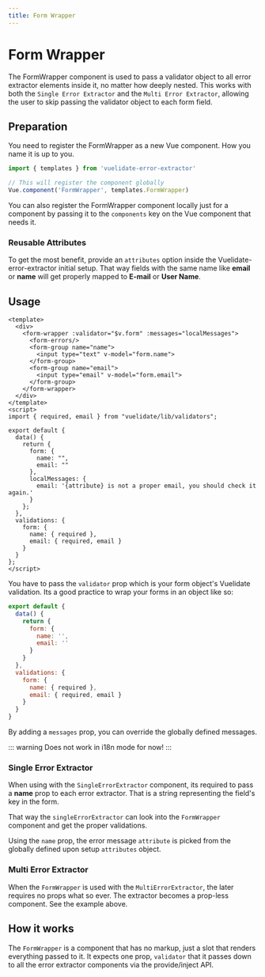```yaml
---
title: Form Wrapper
---
```


# Form Wrapper

The FormWrapper component is used to pass a validator object to all error extractor elements inside it, no matter how deeply nested. 
This works with both the `Single Error Extractor` and the `Multi Error Extractor`, allowing the user to skip passing the validator object to each form field.

## Preparation
You need to register the FormWrapper as a new Vue component. How you name it is up to you.

```js
import { templates } from 'vuelidate-error-extractor'

// This will register the component globally
Vue.component('FormWrapper', templates.FormWrapper)
```
You can also register the FormWrapper component locally just for a component by passing it to the `components` key on the Vue component that needs it.

### Reusable Attributes
To get the most benefit, provide an `attributes` option inside the Vuelidate-error-extractor initial setup.
That way fields with the same name like **email** or **name** will get properly mapped to **E-mail** or **User Name**.

## Usage

```vue
<template>
  <div>
    <form-wrapper :validator="$v.form" :messages="localMessages">
      <form-errors/>
      <form-group name="name">
        <input type="text" v-model="form.name">
      </form-group>
      <form-group name="email">
        <input type="email" v-model="form.email">
      </form-group>
    </form-wrapper>
  </div>
</template>
<script>
import { required, email } from "vuelidate/lib/validators";

export default {
  data() {
    return {
      form: {
        name: "",
        email: ""
      },
      localMessages: {
        email: '{attribute} is not a proper email, you should check it again.'
      }
    };
  },
  validations: {
    form: {
      name: { required },
      email: { required, email }
    }
  }
};
</script>
```

You have to pass the `validator` prop which is your form object's Vuelidate validation. 
Its a good practice to wrap your forms in an object like so:

```js
export default {
  data() {
    return {
      form: {
        name: '',
        email: ''
      }
    }
  },
  validations: {
    form: {
      name: { required },
      email: { required, email }
    }
  }
}
```
By adding a `messages` prop, you can override the globally defined messages. 

::: warning
Does not work in i18n mode for now!
:::

### Single Error Extractor
When using with the `SingleErrorExtractor` component, its required to pass а **name** prop to each error extractor. That is a string representing the field's key in the form.

That way the `singleErrorExtractor` can look into the `FormWrapper` component and get the proper validations.
 
Using the `name` prop, the error message `attribute` is picked from the globally defined upon setup `attributes` object. 

### Multi Error Extractor

When the `FormWrapper` is used with the `MultiErrorExtractor`, the later requires no props what so ever. The extractor becomes a prop-less component. See the example above.

## How it works
The `FormWrapper` is a component that has no markup, just a slot that renders everything passed to it. 
It expects one prop, `validator` that it passes down to all the error extractor components via the provide/inject API. 
